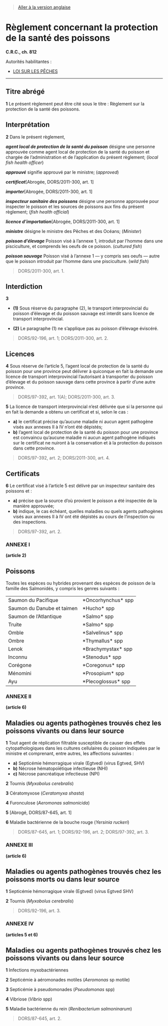 > [Aller à la version anglaise](/en/Regulations/Consolidated%20Regulations%20of%20Canada/801-900/C.R.C.,%20c.%20812.md)

# Règlement concernant la protection de la santé des poissons

**C.R.C., ch. 812**

Autorités habilitantes : 
- [LOI SUR LES PÊCHES](/fr/Lois/Lois%20révisées%20du%20Canada/F/F-14.md)

----------



## Titre abrégé


**1** Le présent règlement peut être cité sous le titre : Règlement sur la protection de la santé des poissons.




## Interprétation


**2** Dans le présent règlement,

***agent local de protection de la santé du poisson*** désigne une personne approuvée comme agent local de protection de la santé du poisson et chargée de l’administration et de l’application du présent règlement; (*local fish health officer*)

***approuvé*** signifie approuvé par le ministre; (*approved*)

***certificat***[Abrogée, DORS/2011-300, art. 1]

***importer***[Abrogée, DORS/2011-300, art. 1]

***inspecteur sanitaire des poissons*** désigne une personne approuvée pour inspecter le poisson et les sources de poissons aux fins du présent règlement; (*fish health official*)

***licence d’importation***[Abrogée, DORS/2011-300, art. 1]

***ministre*** désigne le ministre des Pêches et des Océans; (*Minister*)

***poisson d’élevage*** Poisson visé à l’annexe 1, introduit par l’homme dans une pisciculture, et comprends les oeufs de ce poisson. (*cultured fish*)

***poisson sauvage*** Poisson visé à l’annexe 1 — y compris ses oeufs — autre que le poisson introduit par l’homme dans une pisciculture. (*wild fish*)
> DORS/2011-300, art. 1.





## Interdiction


**3** 

- **(1)** Sous réserve du paragraphe (2), le transport interprovincial du poisson d’élevage et du poisson sauvage est interdit sans licence de transport interprovincial.

- **(2)** Le paragraphe (1) ne s’applique pas au poisson d’élevage éviscéré.
> DORS/92-196, art. 1; DORS/2011-300, art. 2.





## Licences


**4** Sous réserve de l’article 5, l’agent local de protection de la santé du poisson pour une province peut délivrer à quiconque en fait la demande une licence de transport interprovincial l’autorisant à transporter du poisson d’élevage et du poisson sauvage dans cette province à partir d’une autre province.
> DORS/97-392, art. 1(A); DORS/2011-300, art. 3.




**5** La licence de transport interprovincial n’est délivrée que si la personne qui en fait la demande a obtenu un certificat et si, selon le cas :
- **a)** le certificat précise qu’aucune maladie ni aucun agent pathogène visés aux annexes II à IV n’ont été dépistés;
- **b)** l’agent local de protection de la santé du poisson pour une province est convaincu qu’aucune maladie ni aucun agent pathogène indiqués sur le certificat ne nuiront à la conservation et à la protection du poisson dans cette province.
> DORS/97-392, art. 2; DORS/2011-300, art. 4.





## Certificats


**6** Le certificat visé à l’article 5 est délivré par un inspecteur sanitaire des poissons et :
- **a)** précise que la source d’où provient le poisson a été inspectée de la manière approuvée;
- **b)** indique, le cas échéant, quelles maladies ou quels agents pathogènes visés aux annexes II à IV ont été dépistés au cours de l’inspection ou des inspections.
> DORS/97-392, art. 2.





### **ANNEXE I** 
**(article 2)**
## Poissons
Toutes les espèces ou hybrides provenant des espèces de poisson de la famille des Salmonidés, y compris les genres suivants :
<table>
<tr>
<td>Saumon du Pacifique</td>
<td>*Oncorhynchus* spp</td>
</tr>
<tr>
<td>Saumon du Danube et taimen</td>
<td>*Hucho* spp</td>
</tr>
<tr>
<td>Saumon de l’Atlantique</td>
<td>*Salmo* spp</td>
</tr>
<tr>
<td>Truite</td>
<td>*Salmo* spp</td>
</tr>
<tr>
<td>Omble</td>
<td>*Salvelinus* spp</td>
</tr>
<tr>
<td>Ombre</td>
<td>*Thymallus* spp</td>
</tr>
<tr>
<td>Lenok</td>
<td>*Brachymystax* spp</td>
</tr>
<tr>
<td>Inconnu</td>
<td>*Stenodus* spp</td>
</tr>
<tr>
<td>Corégone</td>
<td>*Coregonus* spp</td>
</tr>
<tr>
<td>Ménomini</td>
<td>*Prosopium* spp</td>
</tr>
<tr>
<td>Ayu</td>
<td>*Plecoglossus* spp</td>
</tr>
</table>






### **ANNEXE II** 
**(article 6)**
## Maladies ou agents pathogènes trouvés chez les poissons vivants ou dans leur source
**1** Tout agent de réplication filtrable susceptible de causer des effets cytopathologiques dans les cultures cellulaires du poisson indiquées par le ministre et comprenant, entre autres, les affections suivantes :
- **a)** Septicémie hémorragique virale (Egtved) (virus Egtved, SHV)
- **b)** Nécrose hématopoïétique infectieuse (NHI)
- **c)** Nécrose pancréatique infectieuse (NPI)


**2** Tournis (*Myxobolus cerebralis*)


**3** Cératomyxose (*Ceratomyxa shasta*)


**4** Furonculose (*Aeromonas salmonicida*)


**5** [Abrogé, DORS/87-645, art. 1]


**6** Maladie bactérienne de la bouche rouge (*Yersinia ruckeri*)


> DORS/87-645, art. 1; DORS/92-196, art. 2; DORS/97-392, art. 3.




### **ANNEXE III** 
**(article 6)**
## Maladies ou agents pathogènes trouvés chez les poissons morts ou dans leur source
**1** Septicémie hémorragique virale (Egtved) (virus Egtved SHV)


**2** Tournis (*Myxobolus cerebralis*)


> DORS/92-196, art. 3.




### **ANNEXE IV** 
**(articles 5 et 6)**
## Maladies ou agents pathogènes trouvés chez les poissons vivants ou dans leur source
**1** Infections myxobactériennes


**2** Septicémie à aéromonades motiles (*Aeromonas* sp motile)


**3** Septicémie à pseudomonades (*Pseudomonas* spp)


**4** Vibriose (*Vibrio* spp)


**5** Maladie bactérienne du rein (*Renibacterium salmoninarum*)


> DORS/87-645, art. 2.


